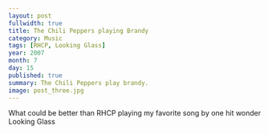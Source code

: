 ```yaml
---
layout: post
fullwidth: true
title: The Chili Peppers playing Brandy
category: Music
tags: [RHCP, Looking Glass]
year: 2007
month: 7
day: 15
published: true
summary: The Chili Peppers play brandy.
image: post_three.jpg
---
```


What could be better than RHCP playing my favorite song by one hit wonder Looking Glass

<object height="350" width="425">
  <param name="movie" value="http://www.youtube.com/v/EMzA0g28Ue4"></param>
  <param name="wmode" value="transparent"></param>
  <embed src="http://www.youtube.com/v/EMzA0g28Ue4" type="application/x-shockwave-flash" wmode="transparent" width="425" height="350"></embed>
</object>
